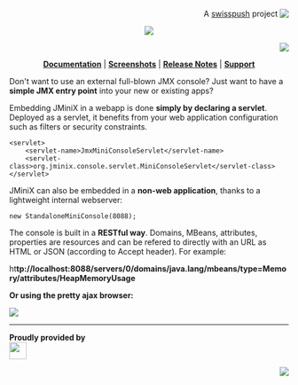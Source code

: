 <p align='right'>A <a href="http://www.swisspush.org">swisspush</a> project <a href="http://www.swisspush.org" border=0><img align="top"  src='https://1.gravatar.com/avatar/cf7292487846085732baf808def5685a?s=32'></a></p>
<p align='center'><img src='https://raw.githubusercontent.com/wiki/lbovet/jminix/images/jminix-logo.png' /></p>
<p align='right'><a href="https://www.paypal.com/cgi-bin/webscr?cmd=_s-xclick&hosted_button_id=KMH66TMHZYND6" border=0><img src='https://www.paypalobjects.com/en_US/i/btn/btn_donate_SM.gif'></a></p>
<p align='center'><b><a href='https://github.com/lbovet/jminix/wiki'>Documentation</a></b> | <b><a href='https://github.com/lbovet/jminix/wiki/Screenshots'>Screenshots</a></b> | <b><a href='https://github.com/lbovet/jminix/wiki/ReleaseNotes'>Release Notes</a></b> | <b><a href='http://groups.google.com/group/jminix-users'>Support</a></b></p>

Don't want to use an external full-blown JMX console? Just want to have a **simple JMX entry point** into your new or existing apps?

Embedding JMiniX in a webapp is done **simply by declaring a servlet**. Deployed as a servlet, it benefits from your web application configuration such as filters or security constraints.

```
<servlet>
    <servlet-name>JmxMiniConsoleServlet</servlet-name>
    <servlet-class>org.jminix.console.servlet.MiniConsoleServlet</servlet-class>
</servlet> 
```

JMiniX can also be embedded in a **non-web application**, thanks to a lightweight internal webserver:

```
new StandaloneMiniConsole(8088);
```

The console is built in a **RESTful way**. Domains, MBeans, attributes, properties are resources and can be refered to directly with an URL as HTML or JSON (according to Accept header). For example:

ht<b />tp://localhost:8088/servers/0/domains/java.lang/mbeans/type=Memory/attributes/HeapMemoryUsage

Or using the pretty ajax browser:

<a href='http://code.google.com/p/jminix/wiki/Screenshots'><img src='https://raw.githubusercontent.com/wiki/lbovet/jminix/images/snap011.png' border='0' /></a>


---


Proudly provided by<br />
<a href='http://www.post.ch'>
<img src='http://www.post.ch/en/post-logo.gif' border='0' height='31' /></a>

<p align='right'><img src='https://raw.githubusercontent.com/wiki/lbovet/jminix/images/jminix-cricket.png' /></p>
